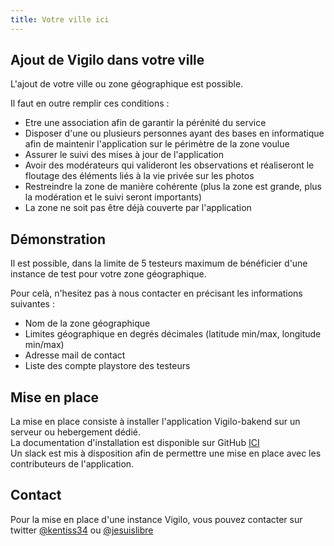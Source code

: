 ```yaml
---
title: Votre ville ici
---
```



## Ajout de Vigilo dans votre ville

L'ajout de votre ville ou zone géographique est possible.

Il faut en outre remplir ces conditions :

* Etre une association afin de garantir la pérénité du service
* Disposer d'une ou plusieurs personnes ayant des bases en informatique afin de maintenir l'application sur le périmètre de la zone voulue
* Assurer le suivi des mises à jour de l'application
* Avoir des modérateurs qui valideront les observations et réaliseront le floutage des éléments liés à la vie privée sur les photos
* Restreindre la zone de manière cohérente (plus la zone est grande, plus la modération et le suivi seront importants)
* La zone ne soit pas être déjà couverte par l'application

## Démonstration

Il est possible, dans la limite de 5 testeurs maximum de bénéficier d'une instance de test pour votre zone géographique.

Pour celà, n'hesitez pas à nous contacter en précisant les informations suivantes :

* Nom de la zone géographique 
* Limites géographique en degrés décimales (latitude min/max, longitude min/max)
* Adresse mail de contact
* Liste des compte playstore des testeurs

## Mise en place

La mise en place consiste à installer l'application Vigilo-bakend sur un serveur ou hebergement dédié.
<br />
La documentation d'installation est disponible sur GitHub [ICI](https://github.com/jesuisundesdeux/vigilo-backend/blob/master/doc/INSTALLATION.md)
<br />
Un slack est mis à disposition afin de permettre une mise en place avec les contributeurs de l'application.

## Contact

Pour la mise en place d'une instance Vigilo, vous pouvez contacter sur twitter [@kentiss34](https://twitter.com/kentiss34) ou [@jesuislibre](https://twitter.com/jesuislibre)



